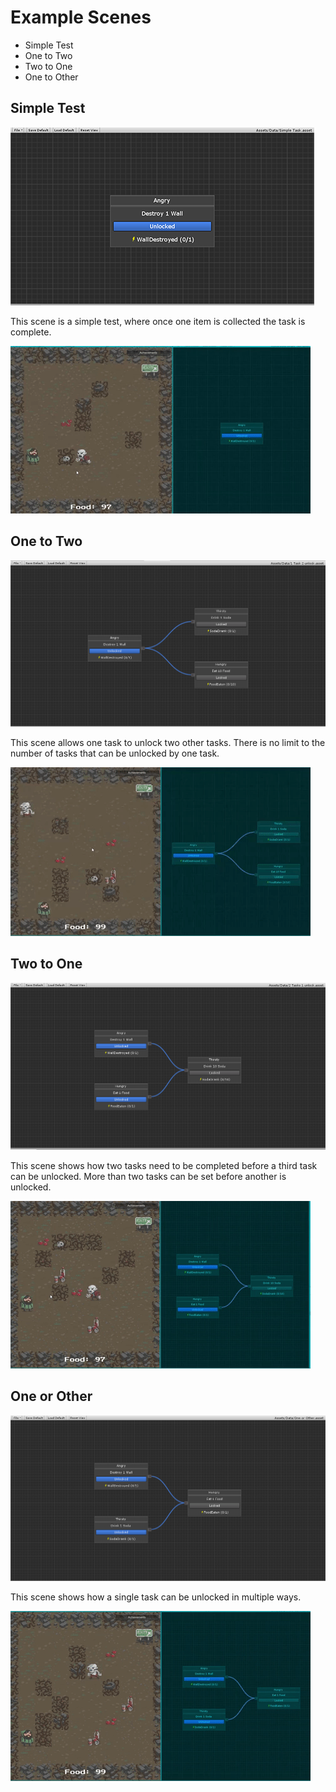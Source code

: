﻿

# Example Scenes

 - Simple Test
 - One to Two
 - Two to One
 - One to Other

## Simple Test
![SimpleTask.PNG](Docs/SimpleTask.PNG)

This scene is a simple test, where once one item is collected the task is complete.

![SimpleScene.gif](Docs/SimpleScene.gif)

## One to Two
![OneToTwo.PNG](Docs/OneToTwo.PNG)

This scene allows one task to unlock two other tasks.  There is no limit to the number of tasks that can be unlocked by one task.

![OneToTwoScene.gif](Docs/OneToTwoScene.gif)

## Two to One
![TwoToOne.PNG](Docs/TwoToOne.PNG)

This scene shows how two tasks need to be completed before a third task can be unlocked.  More than two tasks can be set before another is unlocked.

![TwoToOneScene.gif](Docs/TwoToOneScene.gif)

## One or Other
![OneOrOther.PNG](Docs/OneOrOther.PNG)

This scene shows how a single task can be unlocked in multiple ways.

![OneOrOther.gif](Docs/OneOrOther.gif)



